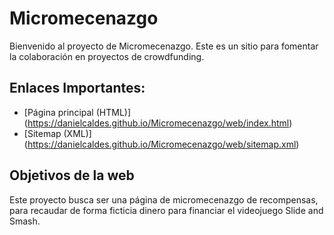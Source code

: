 # Micromecenazgo

Bienvenido al proyecto de Micromecenazgo. Este es un sitio para fomentar la colaboración en proyectos de crowdfunding.

## Enlaces Importantes:
- [Página principal (HTML)] (https://danielcaldes.github.io/Micromecenazgo/web/index.html)
- [Sitemap (XML)] (https://danielcaldes.github.io/Micromecenazgo/web/sitemap.xml) 

## Objetivos de la web
Este proyecto busca ser una página de micromecenazgo de recompensas, para recaudar de forma ficticia dinero para financiar el videojuego Slide and Smash.
